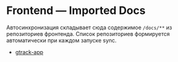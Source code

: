 # Frontend — Imported Docs

Автосинхронизация складывает сюда содержимое `/docs/**` из репозиториев фронтенда.
Список репозиториев формируется автоматически при каждом запуске sync.

- [gtrack-app](gtrack-app/index.md)
